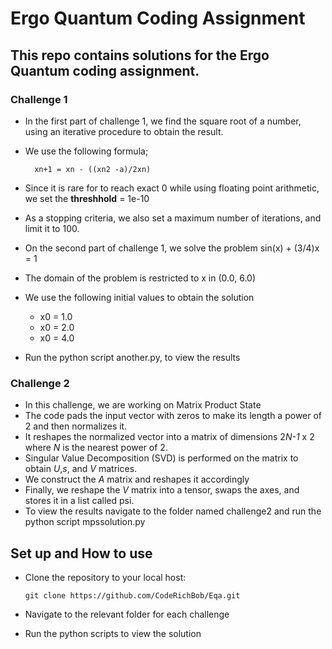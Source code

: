 # Ergo Quantum Coding Assignment

## This repo contains solutions for the Ergo Quantum coding assignment.

### Challenge 1

- In the first part of challenge 1, we find the square root of a number, using an iterative procedure to obtain the result.

- We use the following formula;

        xn+1 = xn - ((xn2 -a)/2xn)

- Since it is rare for to reach exact 0 while using floating point arithmetic, we set the **threshhold** = 1e-10
- As a stopping criteria, we also set a maximum number of iterations, and limit it to 100.

- On the second part of challenge 1, we solve the problem
  sin(x) + (3/4)x = 1

- The domain of the problem is restricted to x in (0.0, 6.0)
- We use the following initial values to obtain the solution

  - x0 = 1.0
  - x0 = 2.0
  - x0 = 4.0

- Run the python script another.py, to view the results

### Challenge 2

- In this challenge, we are working on Matrix Product State
- The code pads the input vector with zeros to make its length a power of 2 and then normalizes it.
- It reshapes the normalized vector into a matrix of dimensions 2*N-1* x 2 where _N_ is the nearest power of 2.
- Singular Value Decomposition (SVD) is performed on the matrix to obtain _U_,_s_, and _V_ matrices.
- We construct the _A_ matrix and reshapes it accordingly
- Finally, we reshape the _V_ matrix into a tensor, swaps the axes, and stores it in a list called psi.
- To view the results navigate to the folder named challenge2 and run the python script mpssolution.py

## Set up and How to use

- Clone the repository to your local host:

  `git clone https://github.com/CodeRichBob/Eqa.git`

- Navigate to the relevant folder for each challenge
- Run the python scripts to view the solution
